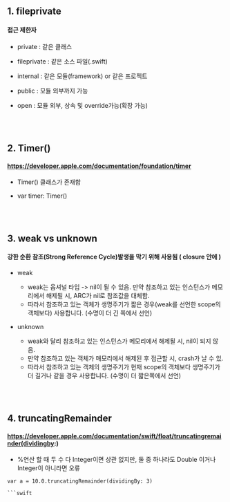 ## 1. fileprivate

#### 접근 제한자

  - private : 같은 클래스

  - fileprivate : 같은 소스 파일(.swift)

  - internal : 같은 모듈(framework) or 같은 프로젝트

  - public : 모듈 외부까지 가능

  - open : 모듈 외부, 상속 및 override가능(확장 가능)
  
<br><br>


## 2. Timer()

#### https://developer.apple.com/documentation/foundation/timer

  - Timer() 클래스가 존재함
   
  - var timer: Timer()
  
<br><br>


## 3. weak vs unknown

#### 강한 순환 참조(Strong Reference Cycle)발생을 막기 위해 사용됨 ( closure 안에 )

  - weak 
    - weak는 옵셔널 타입 -> nil이 될 수 있음. 만약 참조하고 있는 인스턴스가 메모리에서 해제될 시, ARC가 nil로 참조값을 대체함.
    - 따라서 참조하고 있는 객체가 생명주기가 짧은 경우(weak를 선언한 scope의 객체보다) 사용합니다. (수명이 더 긴 쪽에서 선언)
    
  - unknown
    - weak와 달리 참조하고 있는 인스턴스가 메모리에서 해제될 시, nil이 되지 않음.
    - 만약 참조하고 있는 객체가 매모리에서 해제된 후 접근할 시, crash가 날 수 있.
    - 따라서 참조하고 있는 객체의 생명주기가 현재 scope의 객체보다 생명주기가 더 길거나 같을 경우 사용합니다. (수명이 더 짧은쪽에서 선언)
    
<br><br>


## 4. truncatingRemainder

#### https://developer.apple.com/documentation/swift/float/truncatingremainder(dividingby:)

  - %연산 할 때 두 수 다 Integer이면 상관 없지만, 둘 중 하나라도 Double 이거나 Integer이 아니라면 오류
  
  ```
  var a = 10.0.truncatingRemainder(dividingBy: 3)

  ```swift
  
    
    
    
    
    
    
    
    
    
